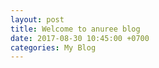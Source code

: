 ```yaml
---
layout: post
title: Welcome to anuree blog
date: 2017-08-30 10:45:00 +0700
categories: My Blog
---
```

